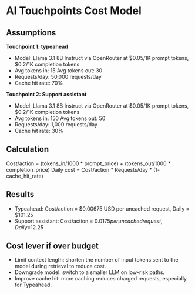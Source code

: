 # AI Touchpoints Cost Model

 ## Assumptions
  **Touchpoint 1: typeahead**
 - Model: Llama 3.1 8B Instruct via OpenRouter at $0.05/1K prompt tokens, $0.2/1K completion tokens
 - Avg tokens in: 15    Avg tokens out: 30
 - Requests/day: 50,000 requests/day
 - Cache hit rate: 70%  
 
  **Touchpoint 2: Support assistant**
 - Model: Llama 3.1 8B Instruct via OpenRouter at $0.05/1K prompt tokens, $0.2/1K completion tokens
 - Avg tokens in: 150    Avg tokens out: 50
 - Requests/day: 1,000 requests/day
 - Cache hit rate: 30%

 ## Calculation
 Cost/action = (tokens_in/1000 * prompt_price) + (tokens_out/1000 * completion_price)
 Daily cost = Cost/action * Requests/day * (1- cache_hit_rate)
    
 ## Results
- Typeahead: Cost/action = $0.00675 USD per uncached request, Daily = $101.25 
- Support assistant: Cost/action = $0.0175 per uncached request, Daily =$12.25

 ## Cost lever if over budget
 - Limit context length: shorten the number of input tokens sent to the model during retrieval to reduce cost.
 - Downgrade model: switch to a smaller LLM on low-risk paths.
 - Improve cache hit: more caching reduces charged requests, especially for Typeahead.

 